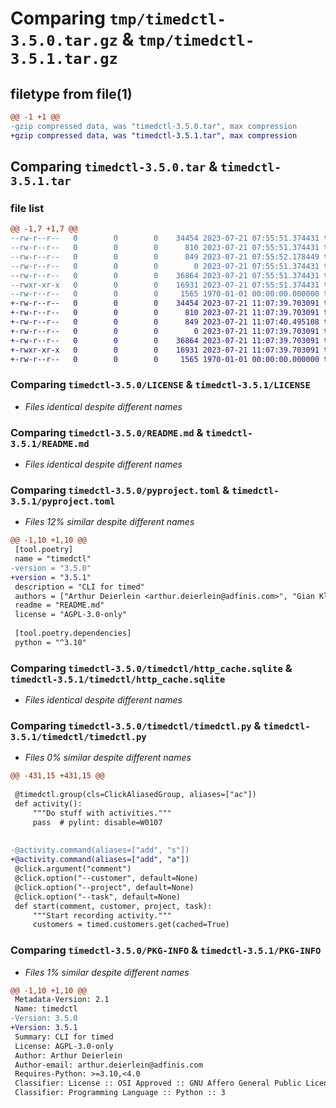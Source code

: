 # Comparing `tmp/timedctl-3.5.0.tar.gz` & `tmp/timedctl-3.5.1.tar.gz`

## filetype from file(1)

```diff
@@ -1 +1 @@
-gzip compressed data, was "timedctl-3.5.0.tar", max compression
+gzip compressed data, was "timedctl-3.5.1.tar", max compression
```

## Comparing `timedctl-3.5.0.tar` & `timedctl-3.5.1.tar`

### file list

```diff
@@ -1,7 +1,7 @@
--rw-r--r--   0        0        0    34454 2023-07-21 07:55:51.374431 timedctl-3.5.0/LICENSE
--rw-r--r--   0        0        0      810 2023-07-21 07:55:51.374431 timedctl-3.5.0/README.md
--rw-r--r--   0        0        0      849 2023-07-21 07:55:52.178449 timedctl-3.5.0/pyproject.toml
--rw-r--r--   0        0        0        0 2023-07-21 07:55:51.374431 timedctl-3.5.0/timedctl/__init__.py
--rw-r--r--   0        0        0    36864 2023-07-21 07:55:51.374431 timedctl-3.5.0/timedctl/http_cache.sqlite
--rwxr-xr-x   0        0        0    16931 2023-07-21 07:55:51.374431 timedctl-3.5.0/timedctl/timedctl.py
--rw-r--r--   0        0        0     1565 1970-01-01 00:00:00.000000 timedctl-3.5.0/PKG-INFO
+-rw-r--r--   0        0        0    34454 2023-07-21 11:07:39.703091 timedctl-3.5.1/LICENSE
+-rw-r--r--   0        0        0      810 2023-07-21 11:07:39.703091 timedctl-3.5.1/README.md
+-rw-r--r--   0        0        0      849 2023-07-21 11:07:40.495108 timedctl-3.5.1/pyproject.toml
+-rw-r--r--   0        0        0        0 2023-07-21 11:07:39.703091 timedctl-3.5.1/timedctl/__init__.py
+-rw-r--r--   0        0        0    36864 2023-07-21 11:07:39.703091 timedctl-3.5.1/timedctl/http_cache.sqlite
+-rwxr-xr-x   0        0        0    16931 2023-07-21 11:07:39.703091 timedctl-3.5.1/timedctl/timedctl.py
+-rw-r--r--   0        0        0     1565 1970-01-01 00:00:00.000000 timedctl-3.5.1/PKG-INFO
```

### Comparing `timedctl-3.5.0/LICENSE` & `timedctl-3.5.1/LICENSE`

 * *Files identical despite different names*

### Comparing `timedctl-3.5.0/README.md` & `timedctl-3.5.1/README.md`

 * *Files identical despite different names*

### Comparing `timedctl-3.5.0/pyproject.toml` & `timedctl-3.5.1/pyproject.toml`

 * *Files 12% similar despite different names*

```diff
@@ -1,10 +1,10 @@
 [tool.poetry]
 name = "timedctl"
-version = "3.5.0"
+version = "3.5.1"
 description = "CLI for timed"
 authors = ["Arthur Deierlein <arthur.deierlein@adfinis.com>", "Gian Klug <gian.klug@adfinis.com>"]
 readme = "README.md"
 license = "AGPL-3.0-only"
 
 [tool.poetry.dependencies]
 python = "^3.10"
```

### Comparing `timedctl-3.5.0/timedctl/http_cache.sqlite` & `timedctl-3.5.1/timedctl/http_cache.sqlite`

 * *Files identical despite different names*

### Comparing `timedctl-3.5.0/timedctl/timedctl.py` & `timedctl-3.5.1/timedctl/timedctl.py`

 * *Files 0% similar despite different names*

```diff
@@ -431,15 +431,15 @@
 
 @timedctl.group(cls=ClickAliasedGroup, aliases=["ac"])
 def activity():
     """Do stuff with activities."""
     pass  # pylint: disable=W0107
 
 
-@activity.command(aliases=["add", "s"])
+@activity.command(aliases=["add", "a"])
 @click.argument("comment")
 @click.option("--customer", default=None)
 @click.option("--project", default=None)
 @click.option("--task", default=None)
 def start(comment, customer, project, task):
     """Start recording activity."""
     customers = timed.customers.get(cached=True)
```

### Comparing `timedctl-3.5.0/PKG-INFO` & `timedctl-3.5.1/PKG-INFO`

 * *Files 1% similar despite different names*

```diff
@@ -1,10 +1,10 @@
 Metadata-Version: 2.1
 Name: timedctl
-Version: 3.5.0
+Version: 3.5.1
 Summary: CLI for timed
 License: AGPL-3.0-only
 Author: Arthur Deierlein
 Author-email: arthur.deierlein@adfinis.com
 Requires-Python: >=3.10,<4.0
 Classifier: License :: OSI Approved :: GNU Affero General Public License v3
 Classifier: Programming Language :: Python :: 3
```

